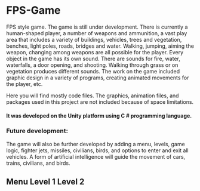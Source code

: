 # FPS-Game

FPS style game. The game is still under development. There is currently a human-shaped player, a number of weapons and ammunition, a vast play area that includes a variety of buildings, vehicles, trees and vegetation, benches, light poles, roads, bridges and water. Walking, jumping, aiming the weapon, changing among weapons are all possible for the player. Every object in the game has its own sound. There are sounds for fire, water, waterfalls, a door opening, and shooting. Walking through grass or on vegetation produces different sounds. The work on the game included graphic design in a variety of programs, creating animated movements for the player, etc.

Here you will find mostly code files. The graphics, animation files, and packages used in this project are not included because of space limitations.

#### It was developed on the Unity platform using C # programming language.

### Future development:
The game will also be further developed by adding a menu, levels, game logic, fighter jets, missiles, civilians, birds, and options to enter and exit all vehicles. A form of artificial intelligence will guide the movement of cars, trains, civilians, and birds.

**Menu**
**Level 1**
**Level 2**
-----------------------------
